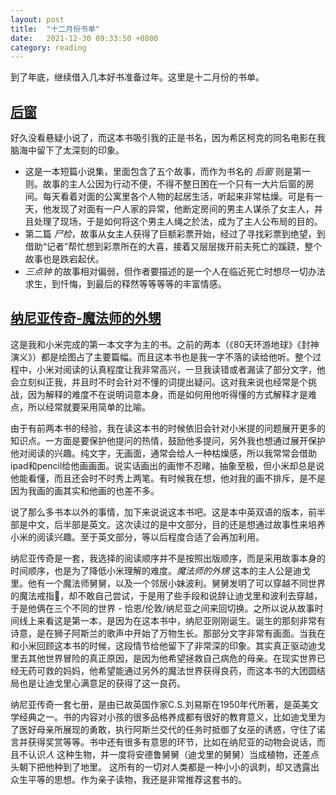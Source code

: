```yaml
---
layout: post
title:  "十二月份书单"
date:   2021-12-30 09:33:50 +0800
category: reading
---
```


到了年底，继续借入几本好书准备过年。这里是十二月份的书单。

## [后窗](https://book.douban.com/subject/35068675/)

好久没看悬疑小说了，而这本书吸引我的正是书名，因为希区柯克的同名电影在我脑海中留下了太深刻的印象。

- 这是一本短篇小说集，里面包含了五个故事，而作为书名的 *后窗* 则是第一则。故事的主人公因为行动不便，不得不整日困在一个只有一大片后窗的房间。每天看着对面的公寓里各个人物的起居生活，听起来非常枯燥。可是有一天，他发现了对面有一户人家的异常，他断定房间的男主人谋杀了女主人，并且处理了现场，于是如何将这个男主人绳之於法，成为了主人公布局的目的。
- 第二篇 *尸检*，故事从女主人获得了巨额彩票开始，经过了寻找彩票到绝望，到借助“记者”帮忙想到彩票所在的大喜，接着又层层拨开前夫死亡的蹊跷，整个故事也是跌宕起伏。
- *三点钟* 的故事相对偏弱，但作者要描述的是一个人在临近死亡时想尽一切办法求生，到忏悔，到最后的释然等等等等的丰富情感。

## [纳尼亚传奇-魔法师的外甥](https://book.douban.com/subject/1461660/)

这是我和小米完成的第一本文字为主的书。之前的两本（《80天环游地球》《封神演义》）都是绘图占了主要篇幅。而且这本书也是我一字不落的读给他听。整个过程中，小米对阅读的认真程度让我非常高兴，一旦我读错或者漏读了部分文字，他会立刻纠正我，并且时不时会针对不懂的词提出疑问。这对我来说也经常是个挑战，因为解释的难度不在说明词意本身，而是如何用他听得懂的方式解释才是难点，所以经常就要采用简单的比喻。

由于有前两本书的经验，我在读这本书的时候依旧会针对小米提的问题展开更多的知识点。一方面是要保护他提问的热情，鼓励他多提问，另外我也想通过展开保护他对阅读的兴趣。纯文字，无画面，通常会给人一种枯燥感，所以我常常会借助ipad和pencil给他画画面。说实话画出的画惨不忍睹，抽象至极，但小米却总是说他能看懂，而且还会时不时秀上两笔。有时候我在想，他对我的画不排斥，是不是因为我画的画其实和他画的也差不多。

说了那么多书本以外的事情，加下来说说这本书吧。这是本中英双语的版本，前半部是中文，后半部是英文。这次读过的是中文部分，目的还是想通过故事性来培养小米的阅读兴趣。至于英文部分，等以后程度合适了会再加利用。

纳尼亚传奇是一套，我选择的阅读顺序并不是按照出版顺序，而是采用故事本身的时间顺序，也是为了降低小米理解的难度。*魔法师的外甥* 这本的主人公是迪戈里。他有一个魔法师舅舅，以及一个邻居小妹波利。舅舅发明了可以穿越不同世界的魔法戒指💍，却不敢自己尝试，于是用了些手段和说辞让迪戈里和波利去穿越，于是他俩在三个不同的世界 - 恰恩/伦敦/纳尼亚之间来回切换。之所以说从故事时间线上来看这是第一本，是因为在这本书中，纳尼亚刚刚诞生。诞生的那刻非常有诗意，是在狮子阿斯兰的歌声中开始了万物生长。那部分文字非常有画面。当我在和小米回顾这本书的时候，这段情节给他留下了非常深的印象。其实真正驱动迪戈里去其他世界冒险的真正原因，是因为他希望拯救自己病危的母亲。在现实世界已经无药可救的妈妈，他希望能通过另外的魔法世界获得良药，而这本书的大团圆结局也是让迪戈里心满意足的获得了这一良药。

纳尼亚传奇一套七册，是由已故英国作家C.S.刘易斯在1950年代所著，是英美文学经典之一。书的内容对小孩的很多品格养成都有很好的教育意义，比如迪戈里为了医好母亲所展现的勇敢，执行阿斯兰交代的任务时抵御了女巫的诱惑，守住了诺言并获得奖赏等等。书中还有很多有意思的环节，比如在纳尼亚的动物会说话，而且不认识*人* 这种生物，并一度将安德鲁舅舅（迪戈里的舅舅）当成植物，还差点头朝下把他种到了地里。 这所有的一切对人类都是一种小小的讽刺，却又透露出众生平等的思想。作为亲子读物，我还是非常推荐这套书的。
